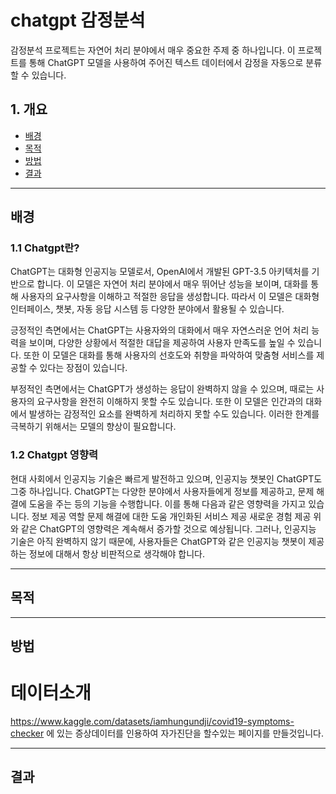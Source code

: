 # chatgpt 감정분석

감정분석 프로젝트는 자연어 처리 분야에서 매우 중요한 주제 중 하나입니다. 이 프로젝트를 통해 ChatGPT 모델을 사용하여 주어진 텍스트 데이터에서 감정을 자동으로 분류할 수 있습니다.


## 1. 개요
- [배경](#배경)
- [목적](#목적)
- [방법](#방법)
- [결과](#결과)

<hr>

## 배경 
### 1.1 Chatgpt란?
ChatGPT는 대화형 인공지능 모델로서, OpenAI에서 개발된 GPT-3.5 아키텍처를 기반으로 합니다. 이 모델은 자연어 처리 분야에서 매우 뛰어난 성능을 보이며, 대화를 통해 사용자의 요구사항을 이해하고 적절한 응답을 생성합니다. 따라서 이 모델은 대화형 인터페이스, 챗봇, 자동 응답 시스템 등 다양한 분야에서 활용될 수 있습니다.

긍정적인 측면에서는 ChatGPT는 사용자와의 대화에서 매우 자연스러운 언어 처리 능력을 보이며, 다양한 상황에서 적절한 대답을 제공하여 사용자 만족도를 높일 수 있습니다. 또한 이 모델은 대화를 통해 사용자의 선호도와 취향을 파악하여 맞춤형 서비스를 제공할 수 있다는 장점이 있습니다.

부정적인 측면에서는 ChatGPT가 생성하는 응답이 완벽하지 않을 수 있으며, 때로는 사용자의 요구사항을 완전히 이해하지 못할 수도 있습니다. 또한 이 모델은 인간과의 대화에서 발생하는 감정적인 요소를 완벽하게 처리하지 못할 수도 있습니다. 이러한 한계를 극복하기 위해서는 모델의 향상이 필요합니다.

### 1.2 Chatgpt 영향력
현대 사회에서 인공지능 기술은 빠르게 발전하고 있으며, 인공지능 챗봇인 ChatGPT도 그중 하나입니다. 
ChatGPT는 다양한 분야에서 사용자들에게 정보를 제공하고, 문제 해결에 도움을 주는 등의 기능을 수행합니다.
이를 통해 다음과 같은 영향력을 가지고 있습니다.
정보 제공 역할
문제 해결에 대한 도움
개인화된 서비스 제공
새로운 경험 제공
위와 같은 ChatGPT의 영향력은 계속해서 증가할 것으로 예상됩니다. 
그러나, 인공지능 기술은 아직 완벽하지 않기 때문에, 사용자들은 ChatGPT와 같은 인공지능 챗봇이 제공하는 정보에 대해서 항상 비판적으로 생각해야 합니다.

<hr>

## 목적

<hr>

## 방법 
# 데이터소개
https://www.kaggle.com/datasets/iamhungundji/covid19-symptoms-checker 에 있는 증상데이터를 인용하여 자가진단을 할수있는 페이지를 만들것입니다.

<hr>

## 결과
